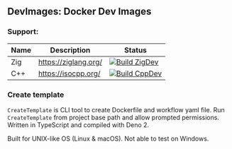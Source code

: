 ## DevImages: Docker Dev Images

### Support:

|Name|Description|Status|
|---|---|---|
|Zig|https://ziglang.org/|[![Build ZigDev](https://github.com/kenf1/DevImages/actions/workflows/BuildZigDev.yml/badge.svg?branch=main)](https://github.com/kenf1/DevImages/actions/workflows/BuildZigDev.yml)|
|C++|https://isocpp.org/|[![Build CppDev](https://github.com/kenf1/DevImages/actions/workflows/BuildCppDev.yml/badge.svg?branch=main)](https://github.com/kenf1/DevImages/actions/workflows/BuildCppDev.yml)|

### Create template

`CreateTemplate` is CLI tool to create Dockerfile and workflow yaml file. Run `CreateTemplate` from project base path and allow prompted permissions. Written in TypeScript and compiled with Deno 2.

Built for UNIX-like OS (Linux & macOS). Not able to test on Windows.
